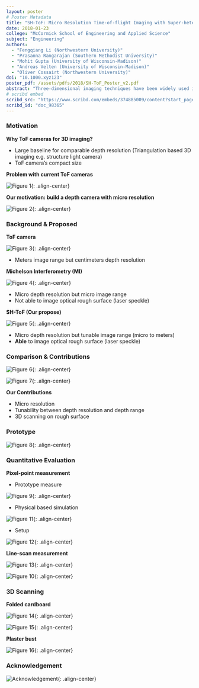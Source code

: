 ```yaml
---
layout: poster
# Poster Metadata
title: "SH-ToF: Micro Resolution Time-of-flight Imaging with Super-heterodyne Interferometry"
date: 2018-01-23
college: "McCormick School of Engineering and Applied Science"
subject: "Engineering"
authors:
  - "Fengqiang Li (Northwestern University)"
  - "Prasanna Rangarajan (Southern Methodist University)"
  - "Mohit Gupta (University of Wisconsin-Madison)"
  - "Andreas Velten (University of Wisconsin-Madison)"
  - "Oliver Cossairt (Northwestern University)"
doi: "10.1000.xyz123"
poster_pdf: /assets/pdfs/2018/SH-ToF_Poster_v2.pdf
abstract: "Three-dimensional imaging techniques have been widely used in both industry and academia. Time-of-flight (ToF) sensors offer a promising method of 3D imaging due to compact size and slow complexity. However, state-of-the-art ToF sensors only have depth resolutions of centimeters due to limitations in the modulation frequencies that can be used. In this paper, we propose a technique to generate modulation frequencies as high as 1 THz using optical superheterodyne interferometry. Our proposed system provides great flexibility in imaging range and resolution. We experimentally demonstrate an increase in depth resolution by an order of magnitude relative to currently available commercial ToF cameras."
# scribd embed
scribd_src: "https://www.scribd.com/embeds/374885009/content?start_page=1&view_mode=scroll&access_key=key-SpfF3Ic4v7uE7UAhp0wV&show_recommendations=true"
scribd_id: "doc_98365"
---
```

### Motivation

**Why ToF cameras for 3D imaging?**
- Large baseline for comparable depth resolution (Triangulation based 3D imaging e.g. structure light camera)
- ToF camera’s compact size

**Problem with current ToF cameras**

![Figure 1](/assets/images/2018/sh-tof-1.png){: .align-center}

**Our motivation: build a depth camera with micro resolution**

![Figure 2](/assets/images/2018/sh-tof-2.png){: .align-center}

### Background & Proposed

**ToF camera**

![Figure 3](/assets/images/2018/sh-tof-3.png){: .align-center}

- Meters image range but centimeters depth resolution

**Michelson Interferometry (MI)**

![Figure 4](/assets/images/2018/sh-tof-4.png){: .align-center}

- Micro depth resolution but micro image range
- Not able to image optical rough surface (laser speckle)

**SH-ToF (Our propose)**

![Figure 5](/assets/images/2018/sh-tof-5.png){: .align-center}

- Micro depth resolution but tunable image range (micro to meters)
- **Able** to image optical rough surface (laser speckle)

### Comparison & Contributions
![Figure 6](/assets/images/2018/sh-tof-6.png){: .align-center}

![Figure 7](/assets/images/2018/sh-tof-7.png){: .align-center}

**Our Contributions**
- Micro resolution
- Tunability between depth resolution and depth range
- 3D scanning on rough surface

### Prototype

![Figure 8](/assets/images/2018/sh-tof-8.png){: .align-center}

### Quantitative Evaluation

**Pixel-point measurement**
- Prototype measure

![Figure 9](/assets/images/2018/sh-tof-9.png){: .align-center}

- Physical based simulation

![Figure 11](/assets/images/2018/sh-tof-11.png){: .align-center}

- Setup

![Figure 12](/assets/images/2018/sh-tof-12.png){: .align-center}

**Line-scan measurement**

![Figure 13](/assets/images/2018/sh-tof-13.png){: .align-center}

![Figure 10](/assets/images/2018/sh-tof-10.png){: .align-center}

### 3D Scanning

**Folded cardboard**

![Figure 14](/assets/images/2018/sh-tof-14.png){: .align-center}

![Figure 15](/assets/images/2018/sh-tof-15.png){: .align-center}

**Plaster bust**

![Figure 16](/assets/images/2018/sh-tof-16.png){: .align-center}

### Acknowledgement
![Acknowledgement](/assets/images/2018/sh-tof-ack.png){: .align-center}
